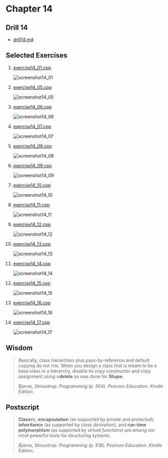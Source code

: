 # Chapter 14

## Drill 14

- [drill14.md](./drill14.md)

## Selected Exercises

1. [exercise14_01.cpp](./exercise14_01.cpp)

   ![screenshot14_01](./screenshot14_01.png)

2. [exercise14_05.cpp](./exercise14_05.cpp)

   ![screenshot14_05](./screenshot14_05.png)

3. [exercise14_06.cpp](./exercise14_06.cpp)

   ![screenshot14_06](./screenshot14_06.png)

4. [exercise14_07.cpp](./exercise14_07.cpp)

   ![screenshot14_07](./screenshot14_07.gif)

5. [exercise14_08.cpp](./exercise14_08.cpp)

   ![screenshot14_08](./screenshot14_08.gif)

6. [exercise14_09.cpp](./exercise14_09.cpp)

   ![screenshot14_09](./screenshot14_09.gif)

7. [exercise14_10.cpp](./exercise14_10.cpp)

   ![screenshot14_10](./screenshot14_10.gif)

8. [exercise14_11.cpp](./exercise14_11.cpp)

   ![screenshot14_11](./screenshot14_11.png)

9. [exercise14_12.cpp](./exercise14_12.cpp)

   ![screenshot14_12](./screenshot14_12.gif)

10. [exercise14_13.cpp](./exercise14_13.cpp)

    ![screenshot14_13](./screenshot14_13.gif)

11. [exercise14_14.cpp](./exercise14_14.cpp)

    ![screenshot14_14](./screenshot14_14.png)

12. [exercise14_15.cpp](./exercise14_15.cpp)

    ![screenshot14_15](./screenshot14_15.png)

13. [exercise14_16.cpp](./exercise14_16.cpp)

    ![screenshot14_16](./screenshot14_16.gif)

14. [exercise14_17.cpp](./exercise14_17.cpp)

    ![screenshot14_17](./screenshot14_17.png)

## Wisdom

> Basically, class hierarchies plus pass-by-reference and default copying do not mix. When you design a class that is meant to be a base class in a hierarchy, disable its copy constructor and copy assignment using **=delete** as was done for **Shape**.
>
> _Bjarne, Stroustrup. Programming (p. 504). Pearson Education. Kindle Edition._

## Postscript

> **Class**es, **encapsulation** (as supported by _private_ and _protected_), **inheritance** (as supported by _class derivation_), and **run-time polymorphism** (as supported by *virtual function*s) are among our most powerful tools for structuring systems.
>
> _Bjarne, Stroustrup. Programming (p. 518). Pearson Education. Kindle Edition._
